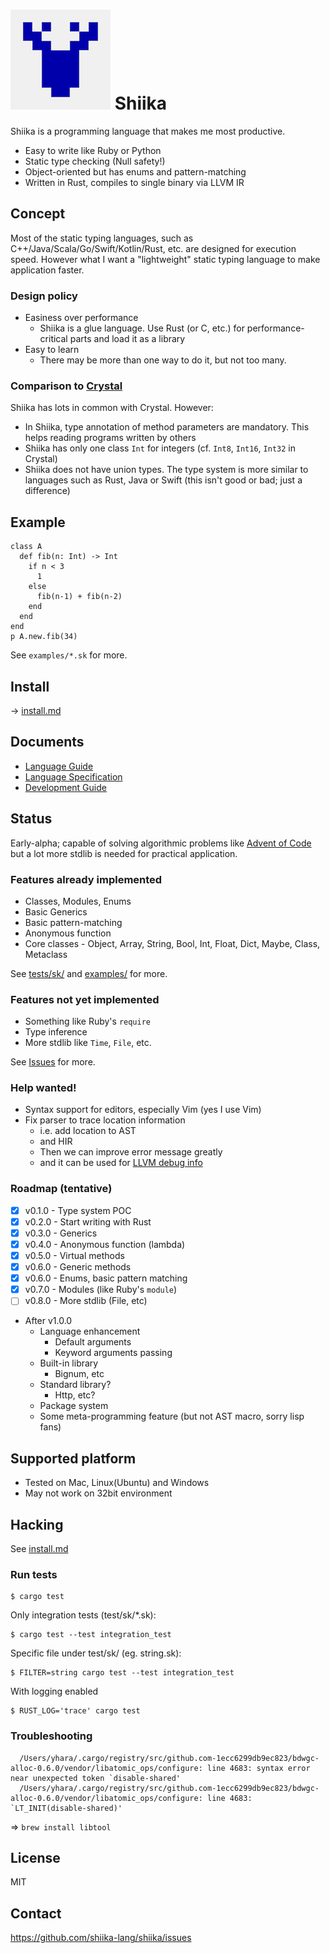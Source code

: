 # ![logo](shiika_logo_small.png) Shiika

Shiika is a programming language that makes me most productive.

- Easy to write like Ruby or Python
- Static type checking (Null safety!)
- Object-oriented but has enums and pattern-matching
- Written in Rust, compiles to single binary via LLVM IR

## Concept

Most of the static typing languages, such as C++/Java/Scala/Go/Swift/Kotlin/Rust, etc. are designed for execution speed. However what I want a "lightweight" static typing language to make application faster.

### Design policy

- Easiness over performance
  - Shiika is a glue language. Use Rust (or C, etc.) for performance-critical parts and load it as a library
- Easy to learn
  - There may be more than one way to do it, but not too many.

### Comparison to [Crystal](https://crystal-lang.org/)

Shiika has lots in common with Crystal. However:

- In Shiika, type annotation of method parameters are mandatory. This helps reading programs written by others
- Shiika has only one class `Int` for integers (cf. `Int8`, `Int16`, `Int32` in Crystal)
- Shiika does not have union types. The type system is more similar to languages such as Rust, Java or Swift (this isn't good or bad; just a difference)

## Example

```
class A
  def fib(n: Int) -> Int
    if n < 3
      1
    else
      fib(n-1) + fib(n-2)
    end
  end
end
p A.new.fib(34)
```

See `examples/*.sk` for more.

## Install

→ [install.md](./doc/guide/src/install.md)

## Documents

- [Language Guide](./doc/guide/src/SUMMARY.md)
- [Language Specification](./doc/spec/src/SUMMARY.md)
- [Development Guide](./doc/shg/src/SUMMARY.md)

## Status

Early-alpha; capable of solving algorithmic problems like [Advent of Code](https://github.com/yhara/adventofcode) but a lot more stdlib is needed for practical application.

### Features already implemented

- Classes, Modules, Enums
- Basic Generics
- Basic pattern-matching
- Anonymous function
- Core classes - Object, Array, String, Bool, Int, Float, Dict, Maybe, Class, Metaclass

See [tests/sk/](https://github.com/shiika-lang/shiika/tree/master/tests/sk) and
[examples/](https://github.com/shiika-lang/shiika/tree/master/examples) for more.

### Features not yet implemented

- Something like Ruby's `require`
- Type inference
- More stdlib like `Time`, `File`, etc.

See [Issues](https://github.com/shiika-lang/shiika/issues) for more.

### Help wanted!

- Syntax support for editors, especially Vim (yes I use Vim)
- Fix parser to trace location information
  - i.e. add location to AST
  - and HIR
  - Then we can improve error message greatly
  - and it can be used for [LLVM debug info](https://releases.llvm.org/12.0.0/docs/LangRef.html#dilocalvariable)

### Roadmap (tentative)

- [x] v0.1.0 - Type system POC
- [x] v0.2.0 - Start writing with Rust
- [x] v0.3.0 - Generics
- [x] v0.4.0 - Anonymous function (lambda)
- [x] v0.5.0 - Virtual methods
- [x] v0.6.0 - Generic methods
- [x] v0.6.0 - Enums, basic pattern matching
- [x] v0.7.0 - Modules (like Ruby's `module`)
- [ ] v0.8.0 - More stdlib (File, etc)
- After v1.0.0
  - Language enhancement
    - Default arguments
    - Keyword arguments passing
  - Built-in library
    - Bignum, etc
  - Standard library?
    - Http, etc?
  - Package system
  - Some meta-programming feature (but not AST macro, sorry lisp fans)

## Supported platform

- Tested on Mac, Linux(Ubuntu) and Windows
- May not work on 32bit environment

## Hacking

See [install.md](./doc/guide/src/install.md)

### Run tests

```
$ cargo test
```

Only integration tests (test/sk/*.sk):

```
$ cargo test --test integration_test
```

Specific file under test/sk/ (eg. string.sk):

```
$ FILTER=string cargo test --test integration_test
```

With logging enabled

```
$ RUST_LOG='trace' cargo test
```

### Troubleshooting

```
  /Users/yhara/.cargo/registry/src/github.com-1ecc6299db9ec823/bdwgc-alloc-0.6.0/vendor/libatomic_ops/configure: line 4683: syntax error near unexpected token `disable-shared'                                                                        
  /Users/yhara/.cargo/registry/src/github.com-1ecc6299db9ec823/bdwgc-alloc-0.6.0/vendor/libatomic_ops/configure: line 4683: `LT_INIT(disable-shared)'  
```

=> `brew install libtool`

## License

MIT

## Contact

https://github.com/shiika-lang/shiika/issues
